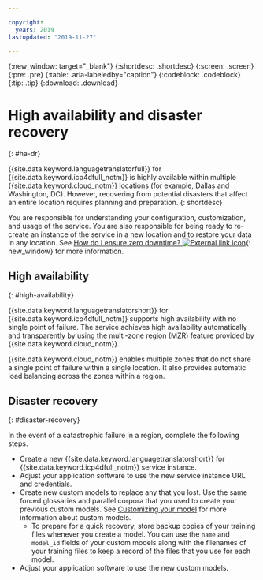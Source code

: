 ```yaml
---

copyright:
  years: 2019
lastupdated: "2019-11-27"

---
```


{:new_window: target="_blank"}
{:shortdesc: .shortdesc}
{:screen: .screen}
{:pre: .pre}
{:table: .aria-labeledby="caption"}
{:codeblock: .codeblock}
{:tip: .tip}
{:download: .download}

# High availability and disaster recovery
{: #ha-dr}

{{site.data.keyword.languagetranslatorfull}} for {{site.data.keyword.icp4dfull_notm}} is highly available within multiple {{site.data.keyword.cloud_notm}} locations (for example, Dallas and Washington, DC). However, recovering from potential disasters that affect an entire location requires planning and preparation.
{: shortdesc}

You are responsible for understanding your configuration, customization, and usage of the service. You are also responsible for being ready to re-create an instance of the service in a new location and to restore your data in any location. See [How do I ensure zero downtime? ![External link icon](../../icons/launch-glyph.svg "External link icon")](/docs/overview?topic=overview-zero-downtime#zero-downtime){: new_window} for more information.

## High availability
{: #high-availability}

{{site.data.keyword.languagetranslatorshort}} for {{site.data.keyword.icp4dfull_notm}} supports high availability with no single point of failure. The service achieves high availability automatically and transparently by using the multi-zone region (MZR) feature provided by {{site.data.keyword.cloud_notm}}.

{{site.data.keyword.cloud_notm}} enables multiple zones that do not share a single point of failure within a single location. It also provides automatic load balancing across the zones within a region.


## Disaster recovery
{: #disaster-recovery}

In the event of a catastrophic failure in a region, complete the following steps.

- Create a new {{site.data.keyword.languagetranslatorshort}} for {{site.data.keyword.icp4dfull_notm}} service instance.
- Adjust your application software to use the new service instance URL and credentials.
- Create new custom models to replace any that you lost. Use the same forced glossaries and parallel corpora that you used to create your previous custom models. See [Customizing your model](/docs/language-translator-data?topic=language-translator-data-customizing#customizing) for more information about custom models.
  - To prepare for a quick recovery, store backup copies of your training files whenever you create a model. You can use the `name` and `model_id` fields of your custom models along with the filenames of your training files to keep a record of the files that you use for each model. 
- Adjust your application software to use the new custom models.

